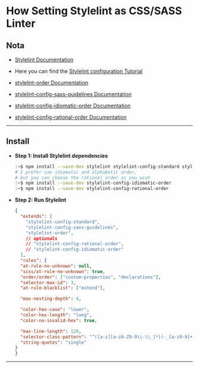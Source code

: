 # How Setting Stylelint as CSS/SASS Linter

## Nota

- [Stylelint Documentation](https://stylelint.io/)
- Here you can find the [Stylelint configuration Tutorial](https://dev.to/this-is-learning/incremental-stylesheet-linting-with-stylelint-and-the-nx-toolchain-3f5g)

- [stylelint-order Documentation](https://github.com/hudochenkov/stylelint-order)
- [stylelint-config-sass-guidelines Documentation](hhttps://github.com/bjankord/stylelint-config-sass-guidelines#stylelint-config-sass-guidelines)
- [stylelint-config-idiomatic-order Documentation](https://github.com/ream88/stylelint-config-idiomatic-order#stylelint--idiomatic-css--%EF%B8%8F)
- [stylelint-config-rational-order Documentation](https://github.com/constverum/stylelint-config-rational-order#stylelint-config-rational-order)

---

## Install

- **Step 1: Install Stylelint dependencies**

  ```bash
  :~$ npm install --save-dev stylelint stylelint-config-standard stylelint-order stylelint-config-sass-guidelines
  # I prefer use idiomatic and alphabetic order,
  # but you can choose the rational order as you wish
  :~$ npm install --save-dev stylelint-config-idiomatic-order
  :~$ npm install --save-dev stylelint-config-rational-order
  ```

- **Step 2: Run Stylelint**

  ```JSON
  {
    "extends": [
      "stylelint-config-standard",
      "stylelint-config-sass-guidelines",
      "stylelint-order",
      // optionals
      // "stylelint-config-rational-order",
      // "stylelint-config-idiomatic-order"
    ],
    "rules": {
    "at-rule-no-unknown": null,
    "scss/at-rule-no-unknown": true,
    "order/order": ["custom-properties", "declarations"],
    "selector-max-id": 3,
    "at-rule-blacklist": ["extend"],

    "max-nesting-depth": 4,

    "color-hex-case": "lower",
    "color-hex-length": "long",
    "color-no-invalid-hex": true,

    "max-line-length": 120,
    "selector-class-pattern": "^([a-z][a-zA-Z0-9\\-\\_]*)(-_[a-z0-9]+)*$",
    "string-quotes": "single"
  }
  }

  ```

---
